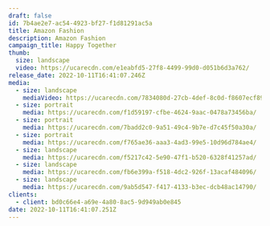 ```yaml
---
draft: false
id: 7b4ae2e7-ac54-4923-bf27-f1d81291ac5a
title: Amazon Fashion
description: Amazon Fashion
campaign_title: H﻿appy Together
thumb:
  size: landscape
  video: https://ucarecdn.com/e1eabfd5-27f8-4499-99d0-d051b6d3a762/
release_date: 2022-10-11T16:41:07.246Z
media:
  - size: landscape
    mediaVideo: https://ucarecdn.com/7834080d-27cb-4def-8c0d-f8607ecf891e/
  - size: portrait
    media: https://ucarecdn.com/f1d59197-cfbe-4624-9aac-0478a73456ba/
  - size: portrait
    media: https://ucarecdn.com/7badd2c0-9a51-49c4-9b7e-d7c45f50a30a/
  - size: portrait
    media: https://ucarecdn.com/f765ae36-aaa3-4ad3-99e5-10d96d784ae4/
  - size: landscape
    media: https://ucarecdn.com/f5217c42-5e90-47f1-b520-6328f41257ad/
  - size: landscape
    media: https://ucarecdn.com/fb6e399a-f518-4dc2-926f-13acaf484096/
  - size: landscape
    media: https://ucarecdn.com/9ab5d547-f417-4133-b3ec-dcb48ac14790/
clients:
  - client: bd0c66e4-a69e-4a80-8ac5-9d949ab0e845
date: 2022-10-11T16:41:07.251Z
---
```

